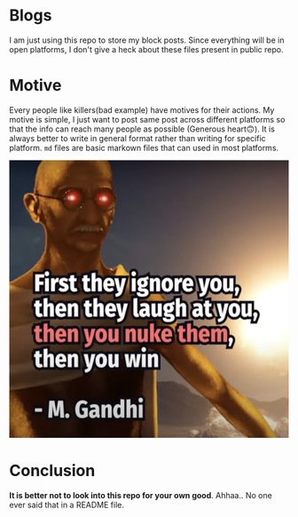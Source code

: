 # Blogs
I am just using this repo to store my block posts. Since everything will be in open platforms, I don't give a heck about these files present in public repo.

# Motive 
Every people like killers(bad example) have motives for their actions. My motive is simple, I just want to post same post across different platforms so that the info can reach many people as possible (Generous heart🙃). It is always better to write in general format rather than writing for specific platform. `md` files are basic markown files that can used in most platforms.

<img src="images/gandhiquote.png" alt="Gandhi's motivational quote Thanks to Fireship" title="Thanks to Fireship YT" style="height:500px;width:1000px">

# Conclusion
**It is better not to look into this repo for your own good**. Ahhaa.. No one ever said that in a README file. 
